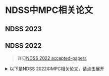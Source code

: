 # NDSS中MPC相关论文

## NDSS 2023

## NDSS 2022

> 详见[NDSS 2022 accepted-papers](https://crypto.iacr.org/2022/acceptedpapers.php)

<details>
<summary>以下是NDSS 2022中MPC相关论文，请点击展开</summary>

+ [Binary Search in Secure Computation](https://eprint.iacr.org/2021/1049.pdf)
  + 作者&机构：Marina Blanton and Chen Yuan (University at Buffalo (SUNY))
  + 主要内容：安全二分查找算法
+ [hbACSS: How to Robustly Share Many Secrets](https://eprint.iacr.org/2021/159.pdf)
  + 作者&机构：Thomas Yurek and Licheng Luo (University of Illinois at Urbana-Champaign); Jaiden Fairoze (University of California, Berkeley); Aniket Kate (Purdue University); Andrew Miller (University of Illinois at Urbana-Champaign)
  + 主要内容：利用可认证(鲁棒)秘密共享实现秘密分发
+ [Tetrad: Actively Secure 4PC for Secure Training and Inference](https://arxiv.org/abs/2106.02850)
  + 作者&机构：Nishat Koti and Arpita Patra (IISc Bangalore); Rahul Rachuri (Aarhus University, Denmark); Ajith Suresh (IISc, Bangalore)
  + 主要内容：基于恶意安全四方计算的隐私机器学习训练和推理
+ [To Trust or Not to Trust: Hybrid Multi-party Computation with Trusted Execution Environment](https://www.ndss-symposium.org/wp-content/uploads/2022-173-paper.pdf)
  + 作者&机构：Pengfei Wu and Ee-Chien Chang (School of Computing, National University of Singapore); Jianting Ning (Fujian Normal University); Hongbin Wang and Jiamin Shen (School of Computing, National University of Singapore)
  + 主要内容：结合可信执行环境和安全多方计算

</details>
